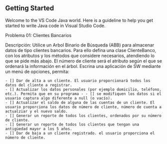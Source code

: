 ## Getting Started

Welcome to the VS Code Java world. Here is a guideline to help you get started to write Java code in Visual Studio Code.

Problema 01: Clientes Bancarios

Descripción: Utilice un Arbol Binario de Búsqueda (ABB) para almacenar datos de tipo clientes bancarios. Para ello defina una clase ClienteBanco, con los atributos y los métodos que considere necesarios, atendiendo lo que se pide más abajo. El número de cliente será el atributo según el que se ordenará la información en el árbol. Escrina una aplicación de SW mediante un menú de opciones, permita:

    - [] Dar de alta a un cliente. El usuario proporcionará todos los datos del cliente a registrar.
    - [] Actualizar los datos personales (por ejemplo domicilio, teléfono, etc.). Permita que en su programa - - [] se modifiquen los datos si el usuario captura algo diferente a null (o vacío).
    - [] Actualizar el saldo de alguna de las cuentas de un cliente. El usuario proporciona los datos de número de cliente, número de cuenta a actualziar y el nuevo saldo.
    - [] Generar un reporte de todos los clientes, ordenados por su número de cliente.
    - [] Generar un reporte de todos los clientes que tengan una antigüedad mayor a los 5 años.
    - [] Dar de baja a un cliente registrado. el usuario proporciona el número de cliente.

